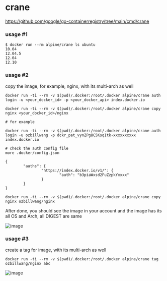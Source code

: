 # crane

https://github.com/google/go-containerregistry/tree/main/cmd/crane

### usage #1

```
$ docker run --rm alpine/crane ls ubuntu
10.04
12.04.5
12.04
12.10
```
### usage #2
copy the image, for example, nginx,  with its multi-arch as well
```
docker run -ti --rm -v $(pwd)/.docker:/root/.docker alpine/crane auth login -u <your_docker_id> -p <your_docker_api> index.docker.io

docker run -ti --rm -v $(pwd)/.docker:/root/.docker alpine/crane copy nginx <your_docker_id>/nginx

# for example

docker run -ti --rm -v $(pwd)/.docker:/root/.docker alpine/crane auth login -u ozbillwang -p dckr_pat_vynZPg8C5KsqItk-xxxxxxxxxx index.docker.io

# check the auth config file
more .docker/config.json

{
        "auths": {
                "https://index.docker.io/v1/": {
                        "auth": "b3piaWxsd2FuZzpkYxxxx"
                }
        }
}

docker run -ti --rm -v $(pwd)/.docker:/root/.docker alpine/crane copy nginx ozbillwang/nginx
```

After done, you should see the image in your account and the image has its all OS and Arch, all DIGEST are same

![image](https://github.com/alpine-docker/crane/assets/8954908/886021e7-e723-4ccf-afe1-c77e874c5cc0)

### usage #3
create a tag for image, with its multi-arch as well
```
docker run -ti --rm -v $(pwd)/.docker:/root/.docker alpine/crane tag  ozbillwang/nginx abc
```
![image](https://github.com/alpine-docker/crane/assets/8954908/8ea0046b-89c5-4488-b9d3-5ded4a751b98)
